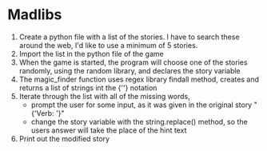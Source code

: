 # Madlibs

1. Create a python file with a list of the stories. I have to search these around the web, I'd like to use a minimum of 5 stories.
2. Import the list in the python file of the game
3. When the game is started, the program will choose one of the stories randomly, using the random library, and declares the story variable
4. The magic_finder function uses regex library findall method, creates and returns a list of strings int the {''} notation
5. Iterate through the list with all of the missing words, 
    - prompt the user for some input, as it was given in the original story "{'Verb: '}"
    - change the story variable with the string.replace() method, so the users answer will take the place of the hint text
6. Print out the modified story